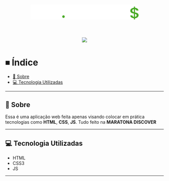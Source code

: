 <h1 align = "center">
    <img src="assets/logo.svg">
</h1>
<h1 align = "center">
    <img src="https://ik.imagekit.io/gustavomont3/dev_finances_D_DY2-NYp.gif">
</h1>

# ⏹ Índice
  - [🎇 Sobre](#-sobre)
  - [💻 Tecnologia Utilizadas](#-tecnologia-utilizadas)

---
## 🎇 Sobre
<span>Essa é uma aplicação web feita apenas visando colocar em prática tecnologias como **HTML**, **CSS**, **JS**. Tudo feito na **MARATONA DISCOVER**</span>

    
---

## 💻 Tecnologia Utilizadas
- HTML
- CSS3
- JS

---



